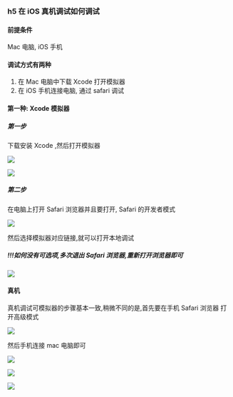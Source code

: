 ### h5 在 iOS 真机调试如何调试

#### 前提条件

Mac 电脑, iOS 手机

#### 调试方式有两种

1. 在 Mac 电脑中下载 Xcode 打开模拟器
2. 在 iOS 手机连接电脑, 通过 safari 调试

#### 第一种: Xcode 模拟器

##### 第一步

下载安装 Xcode ,然后打开模拟器

![](/img/ios-01.png)

![](/img/ios-02.png)

##### 第二步

在电脑上打开 Safari 浏览器并且要打开, Safari  的开发者模式

![](/img/ios-03.png)

然后选择模拟器对应链接,就可以打开本地调试

##### !!!如何没有可选项,多次退出 Safari 浏览器,重新打开浏览器即可

![](/img/ios-04.png)



#### 真机

真机调试可模拟器的步骤基本一致,稍微不同的是,首先要在手机 Safari 浏览器 打开高级模式

![](/img/ios-05.jpg)

然后手机连接 mac 电脑即可

![](/img/ios-06.png)

![](/img/ios-07.jpg)

![](/img/ios-08.png)